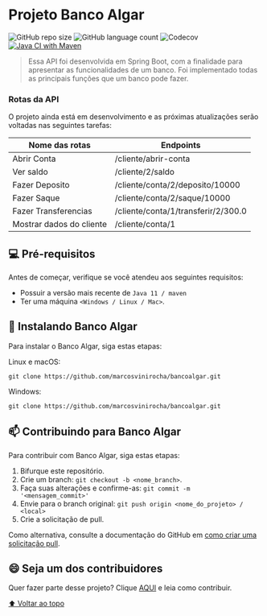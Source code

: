 # Projeto Banco Algar

![GitHub repo size](https://img.shields.io/github/repo-size/marcosvinirocha/bancoalgar?style=for-the-badge) ![GitHub language count](https://img.shields.io/github/languages/count/marcosvinirocha/bancoalgar?style=for-the-badge) ![Codecov](https://img.shields.io/codecov/c/gh/marcosvinirocha/bancoalgar?style=for-the-badge) [![Java CI with Maven](https://github.com/marcosvinirocha/bancoalgar/actions/workflows/maven.yml/badge.svg)](https://github.com/marcosvinirocha/bancoalgar/actions/workflows/maven.yml)

> Essa API foi desenvolvida em Spring Boot, com a finalidade para apresentar as funcionalidades de um banco. Foi implementado todas as principais funções que um banco pode fazer.

### Rotas da API

O projeto ainda está em desenvolvimento e as próximas atualizações serão voltadas nas seguintes tarefas:

| Nome das rotas           | Endpoints                           |
| ------------------------ | ----------------------------------- |
| Abrir Conta              | /cliente/abrir-conta                |
| Ver saldo                | /cliente/2/saldo                    |
| Fazer Deposito           | /cliente/conta/2/deposito/10000     |
| Fazer Saque              | /cliente/conta/2/saque/10000        |
| Fazer Transferencias     | /cliente/conta/1/transferir/2/300.0 |
| Mostrar dados do cliente | /cliente/conta/1                    |

## 💻 Pré-requisitos

Antes de começar, verifique se você atendeu aos seguintes requisitos:
<!---Estes são apenas requisitos de exemplo. Adicionar, duplicar ou remover conforme necessário--->

* Possuir a versão mais recente de `Java 11 / maven `
* Ter uma máquina `<Windows / Linux / Mac>`.

## 🚀 Instalando Banco Algar

Para instalar o Banco Algar, siga estas etapas:

Linux e macOS:

```
git clone https://github.com/marcosvinirocha/bancoalgar.git
```

Windows:

```
git clone https://github.com/marcosvinirocha/bancoalgar.git
```

## 📫 Contribuindo para Banco Algar

<!---Se o seu README for longo ou se você tiver algum processo ou etapas específicas que deseja que os contribuidores sigam, considere a criação de um arquivo CONTRIBUTING.md separado--->
Para contribuir com Banco Algar, siga estas etapas:

1. Bifurque este repositório.
2. Crie um branch: `git checkout -b <nome_branch>`.
3. Faça suas alterações e confirme-as: `git commit -m '<mensagem_commit>'`
4. Envie para o branch original: `git push origin <nome_do_projeto> / <local>`
5. Crie a solicitação de pull.

Como alternativa, consulte a documentação do GitHub em [como criar uma solicitação pull](https://help.github.com/en/github/collaborating-with-issues-and-pull-requests/creating-a-pull-request).

## 😄 Seja um dos contribuidores<br>

Quer fazer parte desse projeto? Clique [AQUI](CONTRIBUTING.md) e leia como contribuir.

[⬆ Voltar ao topo](#bancoalgar)<br>
